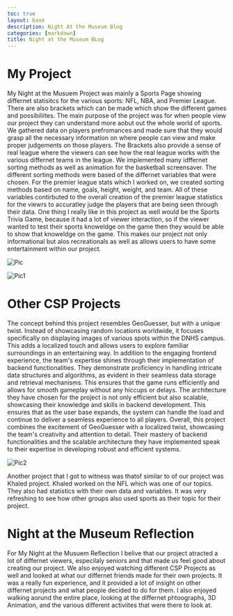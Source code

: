 ```yaml
---
toc: true
layout: base
description: Night At the Museum Blog
categories: [markdown]
title: Night at the Museum BLog
---
```


# My Project
My Night at the Musuem Project was mainly a Sports Page showing differnet statisitcs for the various sports: NFL, NBA, and Premier League. There are also brackets which can be made which show the different games and possibiliites. The main purpose of the project was for when people view our project they can understand more aobut out the whole world of sports. We gathered data on players prefromances and made sure that they would grasp all the necessary information on where people can view and make proper judgements on those players. The Brackets also provide a sense of real league where the viewers can see how the real league works with the various differnet teams in the league. We implemented many idffernet sorting methods as well as animation for the basketball screensaver. The different sorting methods were based of the differnet variables that were chosen. For the premier league stats which I worked on, we created sorting methods based on name, goals, height, weight, and team. All of these variables contirbuted to the overall creation of the premier league statistics for the viewrs to accuratley judge the players that are being seen through their data. One thing I really like in this project as well would be the Sports Trivia Game, because it had a lot of viewer interaction, so if the viewer wanted to test their sports knoweldge on the game then they would be able to show that knoweldge on the game. This makes our project not only informational but alos recreationals as well as allows users to have some entertainment within our project.

![]({{site.baseurl}}/images/myproject1.JPG "Pic")

![]({{site.baseurl}}/images/myproject2.JPG "Pic1")


# Other CSP Projects
The concept behind this project resembles GeoGuesser, but with a unique twist. Instead of showcasing random locations worldwide, it focuses specifically on displaying images of various spots within the DNHS campus. This adds a localized touch and allows users to explore familiar surroundings in an entertaining way. In addition to the engaging frontend experience, the team's expertise shines through their implementation of backend functionalities. They demonstrate proficiency in handling intricate data structures and algorithms, as evident in their seamless data storage and retrieval mechanisms. This ensures that the game runs efficiently and allows for smooth gameplay without any hiccups or delays. The architecture they have chosen for the project is not only efficient but also scalable, showcasing their knowledge and skills in backend development. This ensures that as the user base expands, the system can handle the load and continue to deliver a seamless experience to all players. Overall, this project combines the excitement of GeoGuesser with a localized twist, showcasing the team's creativity and attention to detail. Their mastery of backend functionalities and the scalable architecture they have implemented speak to their expertise in developing robust and efficient systems.


![]({{site.baseurl}}/images/otherproject1.JPG "Pic2")

Another project that I got to witness was thatof similar to of our project was Khaled project. Khaled worked on the NFL which was one of our topics. They also had statistics with their own data and variables. It was very refreshing to see how other groups also used sports as their topic for their project.


# Night at the Museum Reflection
For My Night at the Musuem Reflection I belive that our project atracted a lot of differnet viewers, especilaly seniors and that made us feel good about creating our project. We also enjoyed watching different CSP Projects as well and looked at what our differnet friends made for their own projects. It was a really fun experience, and it provided a lot of insight on other differnet projects and what people decided to do for them. I also enjoyed walking aorund the entire place, looking at the differnet phtoographs, 3D Animation, and the various different activiites that were there to look at.


